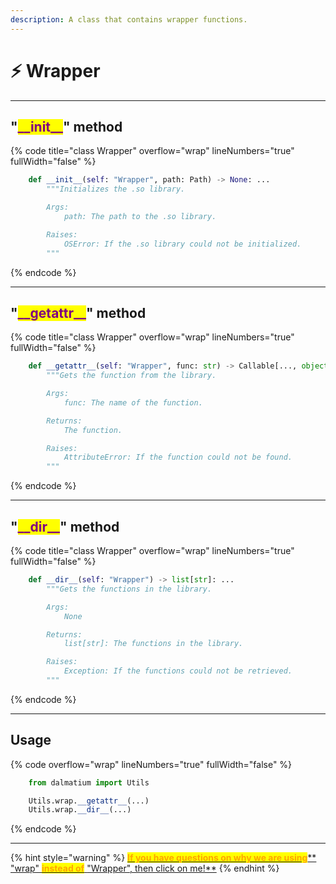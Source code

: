```yaml
---
description: A class that contains wrapper functions.
---
```


# ⚡ Wrapper

***

## "<mark style="color:purple;">\_\_init\_\_</mark>" method

{% code title="class Wrapper" overflow="wrap" lineNumbers="true" fullWidth="false" %}
```python
    def __init__(self: "Wrapper", path: Path) -> None: ...
        """Initializes the .so library.

        Args:
            path: The path to the .so library.

        Raises:
            OSError: If the .so library could not be initialized.
        """
```
{% endcode %}

***

## "<mark style="color:purple;">\_\_</mark><mark style="color:purple;">**getattr\_\_**</mark>" method

{% code title="class Wrapper" overflow="wrap" lineNumbers="true" fullWidth="false" %}
```python
    def __getattr__(self: "Wrapper", func: str) -> Callable[..., object]: ...
        """Gets the function from the library.

        Args:
            func: The name of the function.

        Returns:
            The function.

        Raises:
            AttributeError: If the function could not be found.
        """
```
{% endcode %}

***

## "<mark style="color:purple;">\_\_</mark><mark style="color:purple;">**dir\_\_**</mark>" method

{% code title="class Wrapper" overflow="wrap" lineNumbers="true" fullWidth="false" %}
```python
    def __dir__(self: "Wrapper") -> list[str]: ...
        """Gets the functions in the library.

        Args:
            None

        Returns:
            list[str]: The functions in the library.

        Raises:
            Exception: If the functions could not be retrieved.
        """
```
{% endcode %}

***

## Usage

{% code overflow="wrap" lineNumbers="true" fullWidth="false" %}
```python
    from dalmatium import Utils

    Utils.wrap.__getattr__(...)
    Utils.wrap.__dir__(...)
```
{% endcode %}

***

{% hint style="warning" %}
[<mark style="color:orange;">**If you have questions on why we are using**</mark>** **<mark style="color:red;">**"wrap"**</mark>** **<mark style="color:orange;">**instead of**</mark>** **<mark style="color:red;">**"Wrapper"**</mark><mark style="color:orange;">**, then click on me!**</mark>](../quick-start.md)
{% endhint %}
